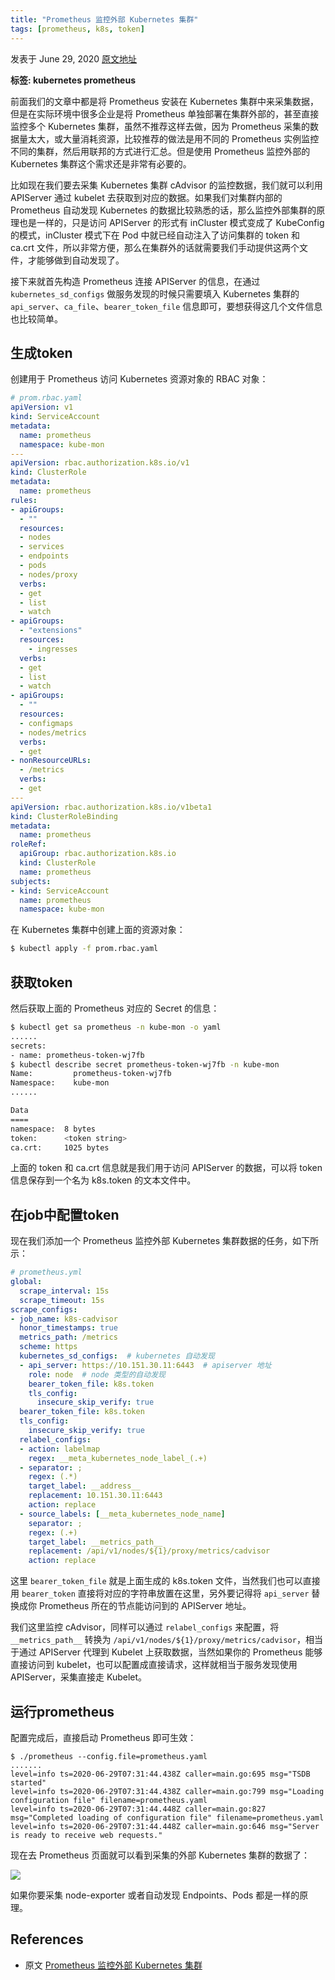 ```yaml
---
title: "Prometheus 监控外部 Kubernetes 集群"
tags: [prometheus, k8s, token]
---
```

发表于 June 29, 2020 [原文地址](https://www.qikqiak.com/post/monitor-external-k8s-on-prometheus/)

**标签: kubernetes   prometheus**  

前面我们的文章中都是将 Prometheus 安装在 Kubernetes 集群中来采集数据，但是在实际环境中很多企业是将 Prometheus 单独部署在集群外部的，甚至直接监控多个 Kubernetes 集群，虽然不推荐这样去做，因为 Prometheus 采集的数据量太大，或大量消耗资源，比较推荐的做法是用不同的 Prometheus 实例监控不同的集群，然后用联邦的方式进行汇总。但是使用 Prometheus 监控外部的 Kubernetes 集群这个需求还是非常有必要的。

比如现在我们要去采集 Kubernetes 集群 cAdvisor 的监控数据，我们就可以利用 APIServer 通过 kubelet 去获取到对应的数据。如果我们对集群内部的 Prometheus 自动发现 Kubernetes 的数据比较熟悉的话，那么监控外部集群的原理也是一样的，只是访问 APIServer 的形式有 inCluster 模式变成了 KubeConfig 的模式，inCluster 模式下在 Pod 中就已经自动注入了访问集群的 token 和 ca.crt 文件，所以非常方便，那么在集群外的话就需要我们手动提供这两个文件，才能够做到自动发现了。

接下来就首先构造 Prometheus 连接 APIServer 的信息，在通过 `kubernetes_sd_configs` 做服务发现的时候只需要填入 Kubernetes 集群的 `api_server`、`ca_file`、`bearer_token_file` 信息即可，要想获得这几个文件信息也比较简单。

## 生成token

创建用于 Prometheus 访问 Kubernetes 资源对象的 RBAC 对象：

```yaml
# prom.rbac.yaml
apiVersion: v1
kind: ServiceAccount
metadata:
  name: prometheus
  namespace: kube-mon
---
apiVersion: rbac.authorization.k8s.io/v1
kind: ClusterRole
metadata:
  name: prometheus
rules:
- apiGroups:
  - ""
  resources:
  - nodes
  - services
  - endpoints
  - pods
  - nodes/proxy
  verbs:
  - get
  - list
  - watch
- apiGroups:
  - "extensions"
  resources:
    - ingresses
  verbs:
  - get
  - list
  - watch
- apiGroups:
  - ""
  resources:
  - configmaps
  - nodes/metrics
  verbs:
  - get
- nonResourceURLs:
  - /metrics
  verbs:
  - get
---
apiVersion: rbac.authorization.k8s.io/v1beta1
kind: ClusterRoleBinding
metadata:
  name: prometheus
roleRef:
  apiGroup: rbac.authorization.k8s.io
  kind: ClusterRole
  name: prometheus
subjects:
- kind: ServiceAccount
  name: prometheus
  namespace: kube-mon
```

在 Kubernetes 集群中创建上面的资源对象：

```bash
$ kubectl apply -f prom.rbac.yaml
```

## 获取token

然后获取上面的 Prometheus 对应的 Secret 的信息：

```bash
$ kubectl get sa prometheus -n kube-mon -o yaml
......
secrets:
- name: prometheus-token-wj7fb
$ kubectl describe secret prometheus-token-wj7fb -n kube-mon
Name:         prometheus-token-wj7fb
Namespace:    kube-mon
......

Data
====
namespace:  8 bytes
token:      <token string>
ca.crt:     1025 bytes
```

上面的 token 和 ca.crt 信息就是我们用于访问 APIServer 的数据，可以将 token 信息保存到一个名为 k8s.token 的文本文件中。

## 在job中配置token

现在我们添加一个 Prometheus 监控外部 Kubernetes 集群数据的任务，如下所示：

```yaml
# prometheus.yml
global:
  scrape_interval: 15s
  scrape_timeout: 15s
scrape_configs:
- job_name: k8s-cadvisor
  honor_timestamps: true
  metrics_path: /metrics
  scheme: https
  kubernetes_sd_configs:  # kubernetes 自动发现
  - api_server: https://10.151.30.11:6443  # apiserver 地址
    role: node  # node 类型的自动发现
    bearer_token_file: k8s.token
    tls_config:
      insecure_skip_verify: true
  bearer_token_file: k8s.token
  tls_config:
    insecure_skip_verify: true
  relabel_configs:
  - action: labelmap
    regex: __meta_kubernetes_node_label_(.+)
  - separator: ;
    regex: (.*)
    target_label: __address__
    replacement: 10.151.30.11:6443
    action: replace
  - source_labels: [__meta_kubernetes_node_name]
    separator: ;
    regex: (.+)
    target_label: __metrics_path__
    replacement: /api/v1/nodes/${1}/proxy/metrics/cadvisor
    action: replace
```

这里 `bearer_token_file` 就是上面生成的 k8s.token 文件，当然我们也可以直接用 `bearer_token` 直接将对应的字符串放置在这里，另外要记得将 `api_server` 替换成你 Prometheus 所在的节点能访问到的 APIServer 地址。

我们这里监控 cAdvisor，同样可以通过 `relabel_configs` 来配置，将 `__metrics_path__` 转换为 `/api/v1/nodes/${1}/proxy/metrics/cadvisor`，相当于通过 APIServer 代理到 Kubelet 上获取数据，当然如果你的 Prometheus 能够直接访问到 kubelet，也可以配置成直接请求，这样就相当于服务发现使用 APIServer，采集直接走 Kubelet。

## 运行prometheus

配置完成后，直接启动 Prometheus 即可生效：

```text
$ ./prometheus --config.file=prometheus.yaml
.......
level=info ts=2020-06-29T07:31:44.438Z caller=main.go:695 msg="TSDB started"
level=info ts=2020-06-29T07:31:44.438Z caller=main.go:799 msg="Loading configuration file" filename=prometheus.yaml
level=info ts=2020-06-29T07:31:44.448Z caller=main.go:827 msg="Completed loading of configuration file" filename=prometheus.yaml
level=info ts=2020-06-29T07:31:44.448Z caller=main.go:646 msg="Server is ready to receive web requests."
```

现在去 Prometheus 页面就可以看到采集的外部 Kubernetes 集群的数据了：

![](https://bxdc-static.oss-cn-beijing.aliyuncs.com/images/20200629153253.png)

如果你要采集 node-exporter 或者自动发现 Endpoints、Pods 都是一样的原理。

## References

* 原文 [Prometheus 监控外部 Kubernetes 集群](https://www.qikqiak.com/post/monitor-external-k8s-on-prometheus/)


